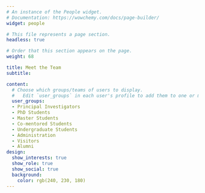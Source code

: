 ```yaml
---
# An instance of the People widget.
# Documentation: https://wowchemy.com/docs/page-builder/
widget: people

# This file represents a page section.
headless: true

# Order that this section appears on the page.
weight: 68

title: Meet the Team
subtitle:

content:
  # Choose which groups/teams of users to display.
  #   Edit `user_groups` in each user's profile to add them to one or more of these groups.
  user_groups:
  - Principal Investigators
  - PhD Students
  - Master Students
  - Co-mentored Students
  - Undergraduate Students
  - Administration
  - Visitors
  - Alumni
design:
  show_interests: true
  show_role: true
  show_social: true
  background:
    color: rgb(240, 230, 180)
---
```

